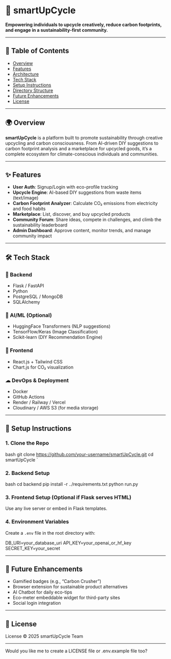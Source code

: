 # 🌱 smartUpCycle

**Empowering individuals to upcycle creatively, reduce carbon footprints, and engage in a sustainability-first community.**

---

## 🔗 Table of Contents

- [Overview](#overview)
- [Features](#features)
- [Architecture](#architecture)
- [Tech Stack](#tech-stack)
- [Setup Instructions](#setup-instructions)
- [Directory Structure](#directory-structure)
- [Future Enhancements](#future-enhancements)
- [License](#license)

---

## 🌍 Overview

**smartUpCycle** is a platform built to promote sustainability through creative upcycling and carbon consciousness. From AI-driven DIY suggestions to carbon footprint analysis and a marketplace for upcycled goods, it’s a complete ecosystem for climate-conscious individuals and communities.

---

## ✨ Features

- **User Auth**: Signup/Login with eco-profile tracking
- **Upcycle Engine**: AI-based DIY suggestions from waste items (text/image)
- **Carbon Footprint Analyzer**: Calculate CO₂ emissions from electricity and food habits
- **Marketplace**: List, discover, and buy upcycled products
- **Community Forum**: Share ideas, compete in challenges, and climb the sustainability leaderboard
- **Admin Dashboard**: Approve content, monitor trends, and manage community impact


---

## 🛠 Tech Stack

### 🔧 Backend
- Flask / FastAPI
- Python
- PostgreSQL / MongoDB
- SQLAlchemy

### 🧠 AI/ML (Optional)
- HuggingFace Transformers (NLP suggestions)
- TensorFlow/Keras (Image Classification)
- Scikit-learn (DIY Recommendation Engine)

### 🎨 Frontend
- React.js + Tailwind CSS
- Chart.js for CO₂ visualization

### ☁ DevOps & Deployment
- Docker
- GitHub Actions
- Render / Railway / Vercel
- Cloudinary / AWS S3 (for media storage)

---

## 🚀 Setup Instructions

### 1. Clone the Repo
bash
git clone https://github.com/your-username/smartUpCycle.git
cd smartUpCycle
`

### 2. Backend Setup

bash
cd backend
pip install -r ../requirements.txt
python run.py


### 3. Frontend Setup (Optional if Flask serves HTML)

Use any live server or embed in Flask templates.

### 4. Environment Variables

Create a `.env` file in the root directory with:


DB_URI=your_database_uri
API_KEY=your_openai_or_hf_key
SECRET_KEY=your_secret


---

## 🌱 Future Enhancements

* Gamified badges (e.g., “Carbon Crusher”)
* Browser extension for sustainable product alternatives
* AI Chatbot for daily eco-tips
* Eco-meter embeddable widget for third-party sites
* Social login integration

---

## 📄 License
License © 2025 smartUpCycle Team



---

Would you like me to create a LICENSE file or .env.example file too?
```